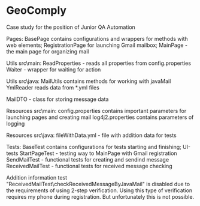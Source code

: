 # GeoComply 
Case study for the position of Junior QA Automation

Pages:
BasePage contains configurations and wrappers for methods with web elements; 
RegistrationPage for launching Gmail mailbox; 
MainPage - the main page for organizing mail

Utils src\main:
ReadProperties - reads all properties from config.properties
Waiter - wrapper for waiting for action

Utils src\java:
MailUtils contains methods for working with javaMail
YmlReader reads data from *.yml files

MailDTO - class for storing message data

Resources src\main:
config.properties contains important parameters for launching pages and creating mail
log4j2.properties contains parameters of logging

Resources src\java:
fileWithData.yml - file with addition data for tests

Tests:
BaseTest contains configurations for tests starting and finishing; 
UI-tests
StartPageTest - testing way to MainPage with Gmail registration
SendMailTest - functional tests for creating and sendind message
ReceivedMailTest - functional tests for received message checking

Addition information
test "ReceivedMailTest\checkReceivedMessageByJavaMail" is disabled due to the requirements of using 2-step verification. 
Using this type of verification requires my phone during registration. But unfortunately this is not possible. 